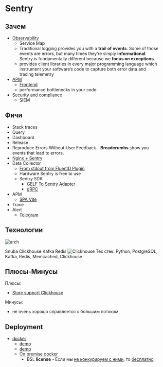 # Sentry

## Зачем

- [Observability](../../arch/ability/observability.md)
  - Service Map
  - Traditional logging provides you with a __trail of events__. Some of those events are errors, but many times they’re simply __informational__. Sentry is fundamentally different because we __focus on exceptions__.
  - provides client libraries in every major programming language which instrument your software’s code to capture both error data and tracing telemetry
- [APM](../../arch/system.class/apm.md)
	- [Frontend](https://geekflare.com/frontend-web-monitoring/)
	- performance bottlenecks in your code
- [Security and compliance](https://logz.io/learn/complete-guide-elk-stack/?utm_source=pocket_saves#common-pitfalls:~:text=guide%40logz.io-,Use%20Cases,-The%20ELK%20Stack)
	- SIEM

## Фичи

- Stack traces
- Query
- Dashboard
- Release
- Reproduce Errors Without User Feedback - __Breadcrumbs__ show you events that lead to errors.
- [Nginx + Sentry](https://blog.sentry.io/2019/01/31/using-nginx-sentry-trace-errors-logs)
- Data Collector
	- [From stdout from FluentD Plugin](https://www.fluentd.org/plugins/all)
	- Hardware Sentry is free to use
	- Sentry SDK
		- [GELF To Sentry Adapter](https://mnwa.medium.com/easy-swap-graylog-to-sentry-when-you-have-complexity-infrastructure-5d91c3062c99)
		- [gRPC](https://github.com/m2-oss/sentry-grpc)
- APM
	- [SPA Vite](https://docs.sentry.io/platforms/javascript/sourcemaps/uploading/vite/?utm_source=pocket_saves)
- Trace
- Alert
	- [Telegram](https://github.com/butorov/sentry-telegram)

## Технологии

![arch](https://mermaid.ink/svg/pako:eNqFU01PwzAM_StRTiDGeu8BCbQbcKFc0DwhN_XWqs2H0kQwtv13smSj1SrgFj8_v9gvzo4LXRHP-caiqdnrAhQas3zT3rJ7Y7pGoGu0WrHb2zu2LxaPe9aVu92Txoo9YIdKkD0cQHVlYgDvSTm7ndMnStPRXGiZoWkygOom6522lAHfM0sdbv8uO9IS-v5B5RJ4EQN2FaJr4CtQ_VaWOraobdQZ6KDiDRFtcd3iGLBUNX0o_2GnYuVLnKCSpEBRUzXJGN27jaWp0Fn-qDduYAAmDBGmaGvtewIV2RH90rolMmSnvZ5CbVuyY2sicHJnzPltliF5YcqQmM455MYvAApUnCM5yYDXzpk-z7JN42pfxlXYkEsqWbKbB1oR6QstvAypuG_Az1rp1f7RStt01HqJ9AstPuOSrMSmCou-A8UC0dUkCXgejhWt0XfueOchUNE7XWyV4LmznmbcmwodLRoMX0TyfI1dH9DgVpj5OX2e-IcO3z0YL2M)

Snuba Clickhouse Kafka Redis
![Clickhouse](https://images.ctfassets.net/em6l9zw4tzag/162no5P9QQXMQbvY7Hu8zz/9170098ce2d51a6c165664d659555975/snuba-diagram.png)
Тех стек: Python, PostgreSQL, Kafka, Redis, Memcached, Clickhouse

## Плюсы-Минусы

Плюсы:

- [Store support Clickhouse](https://blog.sentry.io/2019/05/16/introducing-snuba-sentrys-new-search-infrastructure/)

Минусы:

- не очень хорошо справляется с большим потоком

## Deployment

- [docker](https://develop.sentry.dev/self-hosted/)
	- [demo](https://gist.github.com/denji/b801f19d95b7d7910982c22bb1478f96)
	- [demo](https://adw0rd.com/2019/02/21/sentry-on-premise-docker/)
	- [On premise docker](https://principal-engineering.ru/posts/getsentry-self-hosted/)
		- BSL __license__ - Если мы [не конкурируем с ними](https://open.sentry.io/licensing/), то [бесплатно](https://forum.sentry.io/t/re-licensing-sentry-faq-discussion/8044)
